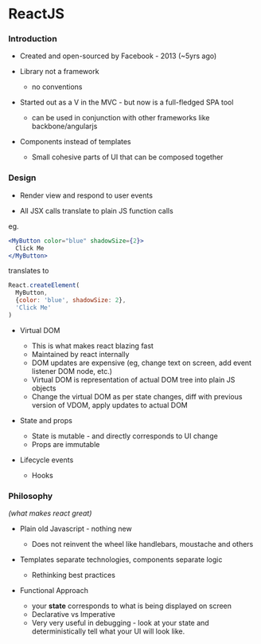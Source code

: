 # ReactJS

### Introduction

* Created and open-sourced by Facebook - 2013 (~5yrs ago)

* Library not a framework
  - no conventions

* Started out as a V in the MVC - but now is a full-fledged SPA tool
  - can be used in conjunction with other frameworks like backbone/angularjs

* Components instead of templates
  - Small cohesive parts of UI that can be composed together


### Design

* Render view and respond to user events

* All JSX calls translate to plain JS function calls

eg.

```jsx
<MyButton color="blue" shadowSize={2}>
  Click Me
</MyButton>
```

translates to

```js
React.createElement(
  MyButton,
  {color: 'blue', shadowSize: 2},
  'Click Me'
)
```

* Virtual DOM
  - This is what makes react blazing fast
  - Maintained by react internally
  - DOM updates are expensive
    (eg, change text on screen, add event listener DOM node, etc.)
  - Virtual DOM is representation of actual DOM tree into plain JS objects
  - Change the virtual DOM as per state changes, diff with previous version of VDOM,
    apply updates to actual DOM

* State and props
  - State is mutable - and directly corresponds to UI change
  - Props are immutable

* Lifecycle events
  - Hooks


### Philosophy

_(what makes react great)_

* Plain old Javascript - nothing new
  - Does not reinvent the wheel like handlebars, moustache and others

* Templates separate technologies, components separate logic
  - Rethinking best practices

* Functional Approach
  - your **state** corresponds to what is being displayed on screen
  - Declarative vs Imperative
  - Very very useful in debugging - look at your state
    and deterministically tell what your UI will look like.
